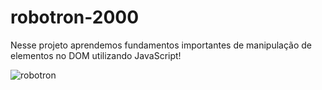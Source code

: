 # robotron-2000

Nesse projeto aprendemos fundamentos importantes de manipulação de elementos no DOM utilizando JavaScript!

![robotron](https://user-images.githubusercontent.com/69656085/219884902-e2e577d4-dc11-4b9a-9a87-afdd9578e506.png)
